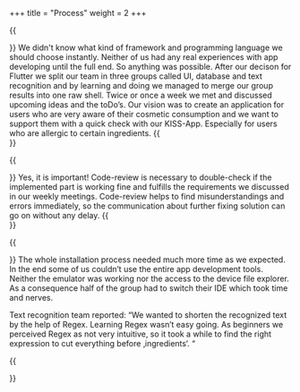 +++
title = "Process"
weight = 2
+++

{{<section title="The development process">}}
We didn't know what kind of framework and programming language we should choose instantly.
Neither of us had any real experiences with app developing until the full end. So anything was
possible. After our decison for Flutter we split our team in three groups called UI, database
and text recognition and by learning and doing we managed to merge our group results into one raw
shell. Twice or once a week we met and discussed upcoming ideas and the toDo’s. Our vision was to
create an application for users who are very aware of their cosmetic consumption and we want to
support them with a quick check with our KISS-App. Especially for users who are allergic to certain
ingredients.
{{</section>}}

{{<section title="Code-review is important!">}}
Yes, it is important! Code-review is necessary to double-check if the implemented part is working
fine and fulfills the requirements we discussed in our weekly meetings.
Code-review helps to find misunderstandings and errors immediately, so the communication about further
fixing solution can go on without any delay.
{{</section>}}

{{<section title="Maybe something about difficulties?">}}
The whole installation process needed much more time as we expected. In the end some of us couldn’t use the entire
app development tools. Neither the emulator was working nor the access to the device file explorer. As a consequence
half of the group had to switch their IDE which took time and nerves.

Text recognition team reported:
“We wanted to shorten the recognized text by the help of Regex. Learning Regex wasn’t easy going. As beginners we
perceived Regex as not very intuitive, so it took a while to find the right expression to cut everything before ‚ingredients‘. “

{{</section>}}
